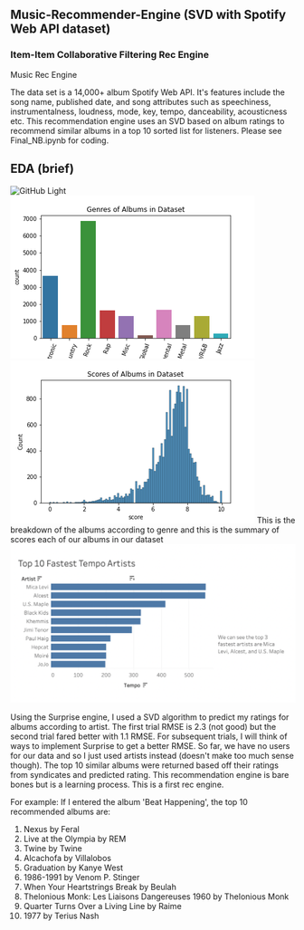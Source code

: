 ## Music-Recommender-Engine (SVD with Spotify Web API dataset)
### Item-Item Collaborative Filtering Rec Engine
Music Rec Engine

The data set is a 14,000+ album Spotify Web API. It's features include the song name, published date, and song attributes such as speechiness, instrumentalness, loudness, mode, key, tempo, danceability, acousticness etc. This recommendation engine uses an SVD based on album ratings to recommend similar albums in a top 10 sorted list for listeners. Please see Final_NB.ipynb for coding. 

## EDA (brief)
![GitHub Light](https://github.com/github-light.png#gh-dark-mode-only)
![](images/genres_of_albums.png)
![](images/scores_of_albums.png)
This is the breakdown of the albums according to genre and this is the summary of scores each of our albums in our dataset
![](images/chart1.png)

Using the Surprise engine, I used a SVD algorithm to predict my ratings for albums according to artist. The first trial RMSE is 2.3 (not good) but the second trial fared better with 1.1 RMSE. For subsequent trials, I will think of ways to implement Surprise to get a better RMSE. So far, we have no users for our data and so I just used artists instead (doesn't make too much sense though). The top 10 similar albums were returned based off their ratings from syndicates and predicted rating. This recommendation engine is bare bones but is a learning process. This is a first rec engine. 

For example: If I entered the album 'Beat Happening', the top 10 recommended albums are:
1. Nexus by Feral
2. Live at the Olympia by REM
3. Twine by Twine
4. Alcachofa by Villalobos
5. Graduation by Kanye West
6. 1986-1991 by Venom P. Stinger
7. When Your Heartstrings Break by Beulah
8. Thelonious Monk: Les Liaisons Dangereuses 1960 by Thelonious Monk
9. Quarter Turns Over a Living Line by Raime
10. 1977 by Terius Nash 

